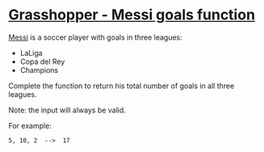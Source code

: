 # [Grasshopper - Messi goals function][1]

[Messi](https://en.wikipedia.org/wiki/Lionel_Messi) is a soccer player with goals in three leagues: 

- LaLiga
- Copa del Rey
- Champions

Complete the function to return his total number of goals in all three leagues.

Note: the input will always be valid.

For example:

```
5, 10, 2  -->  17
```

[1]: https://www.codewars.com/kata/grasshopper-messi-goals-function
[2]: https://www.codewars.com/kata/55f73be6e12baaa5900000d4